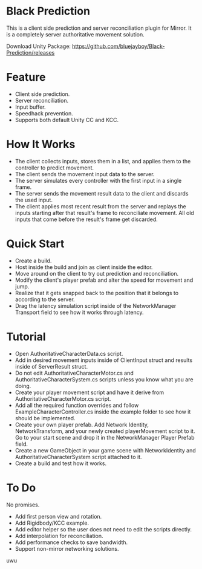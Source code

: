 # Black Prediction
This is a client side prediction and server reconciliation plugin for Mirror. It is a completely server authoritative movement solution.

Download Unity Package: https://github.com/bluejayboy/Black-Prediction/releases

# Feature
- Client side prediction.
- Server reconciliation.
- Input buffer.
- Speedhack prevention.
- Supports both default Unity CC and KCC.

# How It Works
- The client collects inputs, stores them in a list, and applies them to the controller to predict movement.
- The client sends the movement input data to the server.
- The server simulates every controller with the first input in a single frame.
- The server sends the movement result data to the client and discards the used input.
- The client applies most recent result from the server and replays the inputs starting after that result's frame to reconciliate movement. All old inputs that come before the result's frame get discarded.

# Quick Start
- Create a build.
- Host inside the build and join as client inside the editor.
- Move around on the client to try out prediction and reconciliation.
- Modify the client's player prefab and alter the speed for movement and jump.
- Realize that it gets snapped back to the position that it belongs to according to the server.
- Drag the latency simulation script inside of the NetworkManager Transport field to see how it works through latency.

# Tutorial
- Open AuthoritativeCharacterData.cs script.
- Add in desired movement inputs inside of ClientInput struct and results inside of ServerResult struct.
- Do not edit AuthoritativeCharacterMotor.cs and AuthoritativeCharacterSystem.cs scripts unless you know what you are doing.
- Create your player movement script and have it derive from AuthoritativeCharacterMotor.cs script.
- Add all the required function overrides and follow ExampleCharacterController.cs inside the example folder to see how it should be implemented.
- Create your own player prefab. Add Network Identity, NetworkTransform, and your newly created playerMovement script to it. Go to your start scene and drop it in the NetworkManager Player Prefab field.
- Create a new GameObject in your game scene with NetworkIdentity and AuthoritativeCharacterSystem script attached to it.
- Create a build and test how it works.

# To Do
No promises.

- Add first person view and rotation.
- Add Rigidbody/KCC example.
- Add editor helper so the user does not need to edit the scripts directly. 
- Add interpolation for reconciliation.
- Add performance checks to save bandwidth.
- Support non-mirror networking solutions.

uwu
